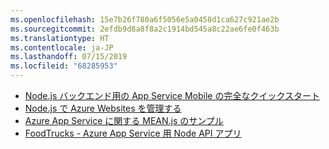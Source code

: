 ```yaml
---
ms.openlocfilehash: 15e7b26f780a6f5056e5a0458d1ca627c921ae2b
ms.sourcegitcommit: 2efdb9d8a8f8a2c1914bd545a8c22ae6fe0f463b
ms.translationtype: HT
ms.contentlocale: ja-JP
ms.lasthandoff: 07/15/2019
ms.locfileid: "68285953"
---
```

- [Node.js バックエンド用の App Service Mobile の完全なクイックスタート](https://azure.microsoft.com/resources/samples/app-service-mobile-nodejs-backend-quickstart/)
- [Node.js で Azure Websites を管理する](https://azure.microsoft.com/resources/samples/app-service-web-nodejs-manage/)
- [Azure App Service に関する MEAN.js のサンプル](https://azure.microsoft.com/resources/samples/meanjs/)
- [FoodTrucks - Azure App Service 用 Node API アプリ](https://azure.microsoft.com/resources/samples/app-service-api-node-food-trucks/)